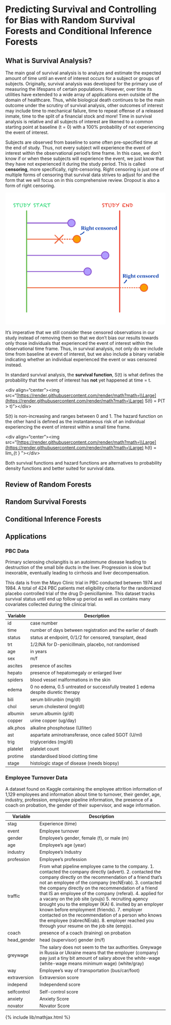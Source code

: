 # Predicting Survival and Controlling for Bias with Random Survival Forests and Conditional Inference Forests

## What is Survival Analysis?

The main goal of survival analysis is to analyze and estimate the
expected amount of time until an event of interest occurs for a subject
or groups of subjects. Originally, survival analysis was developed for
the primary use of measuring the lifespans of certain populations.
However, over time its utilities have extended to a wide array of
applications even outside of the domain of healthcare. Thus, while
biological death continues to be the main outcome under the scrutiny of
survival analysis, other outcomes of interest may include time to
mechanical failure, time to repeat offense of a released inmate, time to
the split of a financial stock and more! Time in survival analysis is
relative and all subjects of interest are likened to a common starting
point at baseline (t = 0) with a 100% probability of not experiencing
the event of interest.

Subjects are observed from baseline to some often pre-specified time at
the end of study. Thus, not every subject will experience the event of
interest within the observational period’s time frame. In this case, we
don’t know if or when these subjects will experience the event, we just
know that they have not experienced it during the study period. This is
called **censoring**, more specifically, right-censoring. Right
censoring is just one of multiple forms of censoring that survival data
strives to adjust for and the form that we will focus on in this
comprehensive review. Dropout is also a form of right censoring.

<img src="img/right_cens_img.png" width="551" />

It’s imperative that we still consider these censored observations in
our study instead of removing them so that we don’t bias our results
towards only those individuals that experienced the event of interest
within the observational time frame. Thus, in survival analysis, not
only do we include time from baseline at event of interest, but we also
include a binary variable indicating whether an individual experienced
the event or was censored instead.

In standard survival analysis, the **survival function**, S(t) is what
defines the probability that the event of interest has **not** yet
happened at time = t.

&lt;div align=“center”&gt;&lt;img
src=“[https://render.githubusercontent.com/render/math?math=\\Large](https://render.githubusercontent.com/render/math?math=\Large)
S(t) = P(T &gt; t)”&gt;&lt;/div>

S(t) is non-increasing and ranges between 0 and 1. The hazard function
on the other hand is defined as the instantaneous risk of an individual
experiencing the event of interest within a small time frame.

&lt;div align=“center”&gt;&lt;img
src=“[https://render.githubusercontent.com/render/math?math=\\Large](https://render.githubusercontent.com/render/math?math=\Large)
h(t) = lim\_{t } ”&gt;&lt;/div>

Both survival functions and hazard functions are alternatives to
probability density functions and better suited for survival data.

## Review of Random Forests

## Random Survival Forests

## Conditional Inference Forests

## Applications

### PBC Data

Primary sclerosing cholangitis is an autoimmune disease leading to
destruction of the small bile ducts in the liver. Progression is slow
but inexorable, eventually leading to cirrhosis and liver
decompensation.

This data is from the Mayo Clinic trial in PBC conducted between 1974
and 1984. A total of 424 PBC patients met eligibility criteria for the
randomized placebo controlled trial of the drug D-penicillamine. This
dataset tracks survival status until end up follow up period as well as
contains many covariates collected during the clinical trial.

<table>
<colgroup>
<col style="width: 14%" />
<col style="width: 85%" />
</colgroup>
<thead>
<tr class="header">
<th>Variable</th>
<th>Description</th>
</tr>
</thead>
<tbody>
<tr class="odd">
<td>id</td>
<td>case number</td>
</tr>
<tr class="even">
<td>time</td>
<td>number of days between registration and the earlier of death</td>
</tr>
<tr class="odd">
<td>status</td>
<td>status at endpoint, 0/1/2 for censored, transplant, dead</td>
</tr>
<tr class="even">
<td>trt</td>
<td>1/2/NA for D-penicillmain, placebo, not randomised</td>
</tr>
<tr class="odd">
<td>age</td>
<td>in years</td>
</tr>
<tr class="even">
<td>sex</td>
<td>m/f</td>
</tr>
<tr class="odd">
<td>ascites</td>
<td>presence of ascites</td>
</tr>
<tr class="even">
<td>hepato</td>
<td>presence of hepatomegaly or enlarged liver</td>
</tr>
<tr class="odd">
<td>spiders</td>
<td>blood vessel malformations in the skin</td>
</tr>
<tr class="even">
<td>edema</td>
<td>0 no edema, 0.5 untreated or successfully treated 1 edema despite diuretic therapy</td>
</tr>
<tr class="odd">
<td>bili</td>
<td>serum bilirunbin (mg/dl)</td>
</tr>
<tr class="even">
<td>chol</td>
<td>serum cholesterol (mg/dl)</td>
</tr>
<tr class="odd">
<td>albumin</td>
<td>serum albumin (g/dl)</td>
</tr>
<tr class="even">
<td>copper</td>
<td>urine copper (ug/day)</td>
</tr>
<tr class="odd">
<td>alk.phos</td>
<td>alkaline phosphotase (U/liter)</td>
</tr>
<tr class="even">
<td>ast</td>
<td>aspartate aminotransferase, once called SGOT (U/ml)</td>
</tr>
<tr class="odd">
<td>trig</td>
<td>triglycerides (mg/dl)</td>
</tr>
<tr class="even">
<td>platelet</td>
<td>platelet count</td>
</tr>
<tr class="odd">
<td>protime</td>
<td>standardised blood clotting time</td>
</tr>
<tr class="even">
<td>stage</td>
<td>histologic stage of disease (needs biopsy)</td>
</tr>
</tbody>
</table>

### Employee Turnover Data

A dataset found on Kaggle containing the employee attrition information
of 1,129 employees and information about time to turnover, their gender,
age, industry, profession, employee pipeline information, the presence
of a coach on probation, the gender of their supervisor, and wage
information.

<table>
<colgroup>
<col style="width: 2%" />
<col style="width: 97%" />
</colgroup>
<thead>
<tr class="header">
<th>Variable</th>
<th>Description</th>
</tr>
</thead>
<tbody>
<tr class="odd">
<td>stag</td>
<td>Experience (time)</td>
</tr>
<tr class="even">
<td>event</td>
<td>Employee turnover</td>
</tr>
<tr class="odd">
<td>gender</td>
<td>Employee’s gender, female (f), or male (m)</td>
</tr>
<tr class="even">
<td>age</td>
<td>Employee’s age (year)</td>
</tr>
<tr class="odd">
<td>industry</td>
<td>Employee’s Industry</td>
</tr>
<tr class="even">
<td>profession</td>
<td>Employee’s profession</td>
</tr>
<tr class="odd">
<td>traffic</td>
<td>From what pipeline employee came to the company. 1. contacted the company directly (advert). 2. contacted the company directly on the recommendation of a friend that’s not an employee of the company (recNErab). 3. contacted the company directly on the recommendation of a friend that IS an employee of the company (referal). 4. applied for a vacany on the job site (youjs) 5. recruiting agency brought you to the employer (KA) 6. invited by an employer known before employment (friends). 7. employer contacted on the recommendation of a person who knows the employee (rabrecNErab). 8. employer reached you through your resume on the job site (empjs).</td>
</tr>
<tr class="even">
<td>coach</td>
<td>presence of a coach (training) on probation</td>
</tr>
<tr class="odd">
<td>head_gender</td>
<td>head (supervisor) gender (m/f)</td>
</tr>
<tr class="even">
<td>greywage</td>
<td>The salary does not seem to the tax authorities. Greywage in Russia or Ukraine means that the employer (company) pay just a tiny bit amount of salary above the white-wage (white-wage means minimum wage) (white/gray)</td>
</tr>
<tr class="odd">
<td>way</td>
<td>Employee’s way of transportation (bus/car/foot)</td>
</tr>
<tr class="even">
<td>extraversion</td>
<td>Extraversion score</td>
</tr>
<tr class="odd">
<td>independ</td>
<td>Independend score</td>
</tr>
<tr class="even">
<td>selfcontrol</td>
<td>Self-control score</td>
</tr>
<tr class="odd">
<td>anxiety</td>
<td>Anxiety Score</td>
</tr>
<tr class="even">
<td>novator</td>
<td>Novator Score</td>
</tr>
</tbody>
</table>

{% include lib/mathjax.html %}
